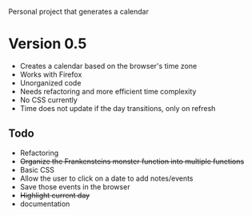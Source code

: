Personal project that generates a calendar

# Version 0.5
- Creates a calendar based on the browser's time zone
- Works with Firefox
- Unorganized code
- Needs refactoring and more efficient time complexity
- No CSS currently
- Time does not update if the day transitions, only on refresh

## Todo
- Refactoring
- ~~Organize the Frankensteins monster function into multiple functions~~
- Basic CSS
- Allow the user to click on a date to add notes/events
- Save those events in the browser
- ~~Highlight current day~~
- documentation

